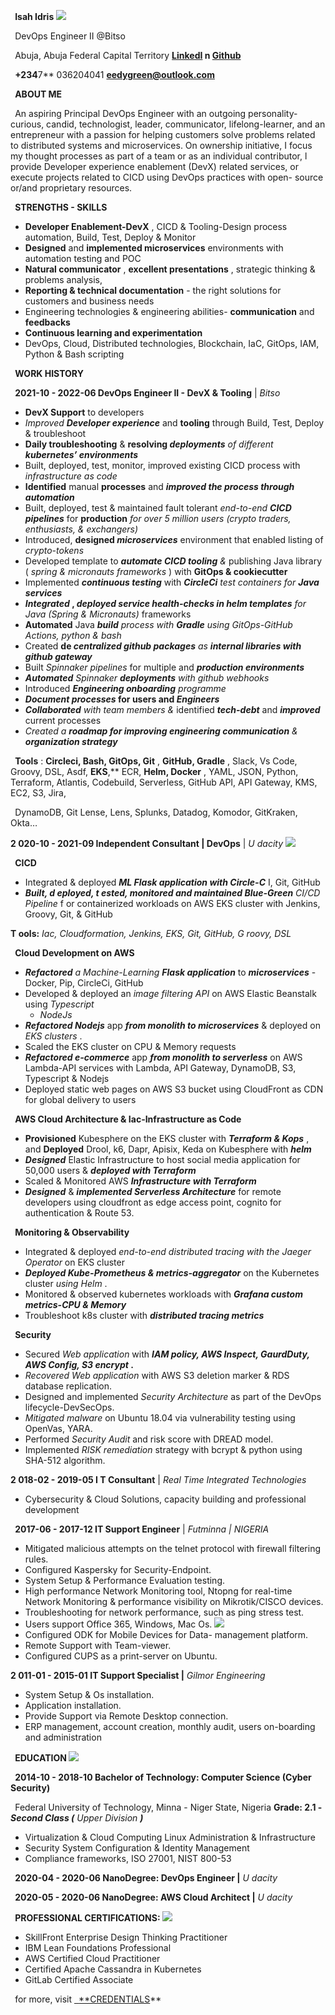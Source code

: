 ﻿` `**Isah Idris ![](Aspose.Words.083fcefd-89c6-4d99-a0e0-29bb363a1199.001.png)**

` `DevOps Engineer II @Bitso 

` `Abuja, Abuja Federal Capital Territory  **[LinkedI](https://www.linkedin.com/in/i-idris-289527108/) n [ Github](https://github.com/eedygreen)** 

` `**+234**7**  036204041  **<eedygreen@outlook.com>** 

` `**ABOUT ME** 

` `An  aspiring  Principal  DevOps  Engineer  with  an  outgoing  personality-curious,  candid,  technologist,  leader,  communicator,  lifelong-learner,  and  an  entrepreneur  with  a  passion  for  helping  customers  solve  problems  related  to  distributed  systems  and  microservices.  On  ownership  initiative,  I  focus  my  thought  processes  as  part  of  a  team  or  as  an  individual  contributor,  l  provide  Developer  experience  enablement  (DevX)  related  services,  or  execute  projects related to CICD using DevOps practices with open- source or/and proprietary resources. 

` `**STRENGTHS - SKILLS** 

- **Developer Enablement-DevX** , CICD & Tooling-Design process automation, Build, Test, Deploy & Monitor 
- **Designed**  and  **implemented microservices**  environments with automation testing and POC 
- **Natural communicator** ,  **excellent presentations** , strategic  thinking & problems analysis, 
- **Reporting & technical documentation**  - the right solutions  for customers and business needs 
- Engineering technologies & engineering abilities- **communication**  and  **feedbacks** 
- **Continuous learning and experimentation** 
- DevOps, Cloud, Distributed technologies, Blockchain, IaC, GitOps, IAM, Python & Bash scripting 

` `**WORK HISTORY** 

` `**2021-10 - 2022-06  DevOps Engineer II -  DevX & Tooling**  |  *Bitso* 

- **DevX Support**  to developers 
- *Improved  **Developer experience***  and  **tooling**  through  Build, Test, Deploy & troubleshoot 
- **Daily troubleshooting**  &  __resolving  *deployments*__  *of different  __kubernetes’  environments__* 
- Built, deployed, test, monitor, improved existing CICD process with  *infrastructure as code* 
- **Identified**  manual  **processes**  and  ***improved the process  through automation*** 
- Built, deployed, test & maintained fault tolerant  *end-to-end  **CICD pipelines***  for  **production**  *for over 5 million users (crypto traders, enthusiasts, & exchangers)* 
- Introduced,  **designed  *microservices***  environment that enabled listing of  *crypto-tokens* 
- Developed template to  ***automate CICD tooling**  &*  publishing  Java library ( *spring &  micronauts frameworks* ) with  **GitOps & cookiecutter** 
- Implemented  ***continuous testing***  with  ***CircleCi**  test  containers  for  **Java services*** 
- __*Integrated* ,  *deployed service health-checks in helm templates*__  *for Java (Spring &  Micronauts)*  frameworks 
- **Automated**  Java  ***build**  process with  **Gradle**  using GitOps-GitHub  Actions, python & bash* 
- Created  __de *centralized github packages*__  *as  __internal  libraries with github gateway__* 
- Built  *Spinnaker pipelines*  for multiple and  ***production  environments*** 
- ***Automated**  Spinnaker  **deployments**  with github webhooks* 
- Introduced  ***Engineering onboarding**  programme* 
- ***Document processes*  for users and  *Engineers*** 
- ***Collaborated**  with team members &*  identified  ***tech-debt***  and  ***improved***  current processes 
- *Created a  **roadmap for improving engineering communication**  &  **organization strategy*** 

` `**Tools** :  **Circleci, Bash, GitOps, Git** ,  **GitHub,  Gradle** ,  Slack, Vs Code, Groovy, DSL, Asdf,  **EKS**,**  ECR,  **Helm,  Docker** ,  YAML, JSON, Python, Terraform, Atlantis, Codebuild, Serverless, GitHub API, API Gateway, KMS, EC2, S3, Jira, 

` `DynamoDB, Git Lense, Lens, Splunks, Datadog, Komodor, GitKraken, Okta… 

**2  020-10 - 2021-09  Independent Consultant | DevOps** |  *U  dacity ![](Aspose.Words.083fcefd-89c6-4d99-a0e0-29bb363a1199.001.png)*

` `**CICD** 

- Integrated & deployed  ***ML Flask application with Circle-C*** I,  Git, GitHub 
- ***Built,  d  eployed,  t ested,  monitored  and  maintained  Blue-Green**  CI/CD  Pipeline*  f or  containerized workloads on AWS EKS cluster with Jenkins, Groovy, Git, & GitHub 

**T  ools:**  *Iac, Cloudformation, Jenkins, EKS, Git, GitHub, G  roovy, DSL* 

` `**Cloud Development on AWS** 

- ***Refactored**  a  Machine-Learning  **Flask  application***  to  ***microservices*** -Docker,  Pip,  CircleCi,  GitHub 
- Developed  &  deployed  an  *image  filtering  API*  on  AWS  Elastic  Beanstalk  using  *Typescript* 
  - *NodeJs* 
- ***Refactored Nodejs***  app  ***from monolith to microservices***  & deployed on  *EKS clusters* . 
- Scaled the EKS cluster on CPU & Memory requests 
- ***Refactored  e-commerce***  app  ***from  monolith  to  serverless***  on  AWS  Lambda-API  services with Lambda, API Gateway, DynamoDB, S3, Typescript & Nodejs 
- Deployed  static  web  pages  on  AWS  S3  bucket  using  CloudFront  as  CDN  for  global  delivery to users 

` `**AWS Cloud Architecture &  Iac-Infrastructure as Code** 

- **Provisioned**  Kubesphere  on  the  EKS  cluster  with  ***Terraform  &  Kops*** ,  and  **Deployed**  Drool,  k6, Dapr, Apisix, Keda on Kubesphere with  ***helm*** 
- ***Designed***  Elastic  Infrastructure  to  host  social  media  application  for  50,000  users  &  ***deployed with Terraform*** 
- Scaled & Monitored AWS  ***Infrastructure with Terraform*** 
- ***Designed***  &  ***implemented  Serverless  Architecture***  for  remote  developers  using  cloudfront as edge access point, cognito for authentication & Route 53. 

` `**Monitoring & Observability** 

- Integrated & deployed  *end-to-end distributed tracing  with the Jaeger Operator*  on EKS cluster 
- ***Deployed Kube-Prometheus & metrics-aggregator***  on the  Kubernetes cluster  *using Helm* . 
- Monitored & observed kubernetes workloads with  ***Grafana  custom metrics-CPU & Memory*** 
- Troubleshoot k8s cluster with  ***distributed tracing  metrics*** 

` `**Security** 

- Secured  *Web  application*  with  ***IAM  policy,  AWS  Inspect,  GaurdDuty,  AWS  Config,  S3  encrypt* .** 
- *Recovered Web application*  with AWS S3 deletion marker  & RDS database replication. 
- Designed and implemented  *Security Architecture*  as  part of the DevOps lifecycle-DevSecOps. 
- *Mitigated malware*  on Ubuntu 18.04 via vulnerability  testing using OpenVas, YARA. 
- Performed  *Security Audit*  and risk score with DREAD  model. 
- Implemented  *RISK remediation*  strategy with bcrypt  & python using SHA-512 algorithm. 

**2  018-02 - 2019-05  I T Consultant**  |  *Real Time Integrated  Technologies* 

- Cybersecurity & Cloud Solutions, capacity building and professional development 

` `**2017-06 - 2017-12  IT Support Engineer**  |  *Futminna |  NIGERIA* 

- Mitigated malicious attempts on the telnet protocol with firewall filtering rules. 
- Configured Kaspersky for Security-Endpoint. 
- System Setup & Performance Evaluation testing. 
- High performance Network Monitoring tool, Ntopng for real-time Network Monitoring &  performance visibility on Mikrotik/CISCO devices. 
- Troubleshooting for network performance, such as ping stress test. 
- Users support Office 365, Windows, Mac Os. ![](Aspose.Words.083fcefd-89c6-4d99-a0e0-29bb363a1199.001.png)
- Configured ODK for Mobile Devices for Data- management platform. 
- Remote Support with Team-viewer. 
- Configured CUPS as a print-server on Ubuntu. 

**2  011-01 - 2015-01  IT Support Specialist  |**  *Gilmor Engineering* 

- System Setup & Os installation. 
- Application installation. 
- Provide Support via Remote Desktop connection. 
- ERP management, account creation, monthly audit, users on-boarding and administration 

` `**EDUCATION ![](Aspose.Words.083fcefd-89c6-4d99-a0e0-29bb363a1199.002.png)**

` `**2014-10 - 2018-10  Bachelor of Technology: Computer  Science (Cyber Security)** 

` `Federal University of Technology, Minna - Niger State, Nigeria  __Grade: 2.1 -  *Second Class (*__ *Upper Division __)__* 

- Virtualization & Cloud Computing Linux Administration & Infrastructure 
- Security System Configuration & Identity Management 
- Compliance frameworks, ISO 27001, NIST 800-53 

` `**2020-04 - 2020-06  NanoDegree: DevOps Engineer |**  *U  dacity* 

` `**2020-05 - 2020-06  NanoDegree: AWS Cloud Architect |**  *U  dacity* 

` `**PROFESSIONAL CERTIFICATIONS: ![](Aspose.Words.083fcefd-89c6-4d99-a0e0-29bb363a1199.003.png)**

- SkillFront Enterprise Design Thinking Practitioner 
- IBM Lean Foundations Professional 
- AWS Certified Cloud Practitioner 
- Certified Apache Cassandra in Kubernetes 
- GitLab Certified Associate 

` `for more, visit [` `**CREDENTIALS](https://v2.credential.net/profile/isahidris594532/wallet)** 
